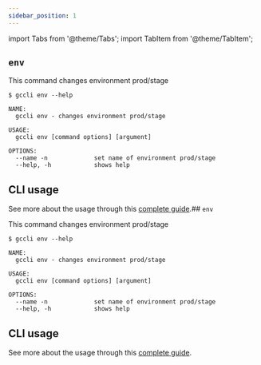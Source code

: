 ```yaml
---
sidebar_position: 1
---
```


import Tabs from '@theme/Tabs';
import TabItem from '@theme/TabItem';


## `env`

This command changes environment prod/stage

```
$ gccli env --help
```

```
NAME:
  gccli env - changes environment prod/stage

USAGE:
  gccli env [command options] [argument]

OPTIONS:
  --name -n             set name of environment prod/stage
  --help, -h            shows help
```

## CLI usage

See more about the usage through this [complete guide](category/the-mighty-cli).## `env`

This command changes environment prod/stage

```
$ gccli env --help
```

```
NAME:
  gccli env - changes environment prod/stage

USAGE:
  gccli env [command options] [argument]

OPTIONS:
  --name -n             set name of environment prod/stage
  --help, -h            shows help
```

## CLI usage

See more about the usage through this [complete guide](category/the-mighty-cli).